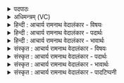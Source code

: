 <details><summary>पदपाठः</summary>

त꣡र꣢꣯त्। सः। म꣣न्दी꣢। धा꣣वति। धा꣡रा꣢꣯। सु꣣त꣡स्य꣢। अ꣡न्ध꣢꣯सः। त꣡र꣢꣯त्। सः। म꣣न्दी꣢। धा꣣वति। ५००।
</details>

<details><summary>अधिमन्त्रम् (VC)</summary>

- पवमानः सोमः
- अवत्सारः काश्यपः
- गायत्री
- षड्जः
- पावमानं काण्डम्
</details>

<details><summary>हिन्दी : आचार्य रामनाथ वेदालंकार - विषयः</summary>

अब सोम के धाराप्रवाह से क्या फल प्राप्त होता है, यह कहते हैं।
</details>

<details><summary>हिन्दी : आचार्य रामनाथ वेदालंकार - पदार्थः</summary>

पदार्थान्वयभाषाः -  (सुतस्य) आचार्य के अथवा परमात्मा के पास से अभिषुत (अन्धसः) ज्ञान और कर्म के रस की अथवा आनन्द-रस की (धारा) धारा से (मन्दी) तृप्त हुआ (सः) वह आत्मा (तरत्) दुःख, विघ्न, विपत्ति आदि के सागर को पार कर लेता है, और (धावति) ऐहलौकिक लक्ष्य की ओर वेग से अग्रसर होने लगता है। (मन्दी) ज्ञान और कर्म के रस वा आनन्दरस की धारा से तृप्त हुआ (सः) वह आत्मा (तरत्) दुःखादि के सागर को पार कर लेता है, और (धावति) पारलौकिक लक्ष्य मोक्ष की ओर अग्रसर होने लगता है ॥४॥ इस मन्त्र में ‘तरत् स मन्दी धावति’ की पुनरुक्ति में लाटानुप्रास अलङ्कार है ॥४॥
</details>

<details><summary>हिन्दी : आचार्य रामनाथ वेदालंकार - भावार्थः</summary>

भावार्थभाषाः -  गुरु के पास से प्राप्त ज्ञानकाण्ड और कर्मकाण्ड के रस से तथा परमात्मा के पास से प्राप्त आनन्दरस से तृप्त होकर मनुष्य समस्त ऐहलौकिक एवं पारलौकिक उन्नति करने में समर्थ हो जाता है ॥४॥
</details>

<details><summary>संस्कृत : आचार्य रामनाथ वेदालंकार - विषयः</summary>

अथ सोमधाराप्रवाहेण किमाप्यत इत्याह।
</details>

<details><summary>संस्कृत : आचार्य रामनाथ वेदालंकार - पदार्थः</summary>

पदार्थान्वयभाषाः -  (सुतस्य) आचार्यसकाशात् परमात्मसकाशाद् वा अभिषुतस्य (अन्धसः) ज्ञानकर्मरसस्य आनन्दरसस्य वा (धारा) धारया। अत्र तृतीयैकवचने ‘सुपां सुलुक्’ इति विभक्तेः पूर्वसवर्णदीर्घः। (मन्दी) तृप्तिमान् (सः) आत्मा (तरत्) तरति दुःखविघ्नविपदादिसागरम्। तरतेर्लेटि रूपम्। (धावति) वेगेन गच्छति च ऐहलौकिकं लक्ष्यं प्रति। (मन्दी) ज्ञानकर्मरसस्य आनन्दरसस्य वा धारया तृप्तः सन् (सः) असौ आत्मा (तरत्) तरति दुःखादिसागरम्, (धावति) वेगेन गच्छति च पारलौकिकं लक्ष्यं मोक्षं प्रति ॥४॥ यास्काचार्यो मन्त्रमिममेवं व्याख्यातवान्—“तरति स पापं सर्वं मन्दी यः स्तौति। धावति गच्छति ऊर्ध्वां गतिम्। धारा सुतस्य अन्धसः, धारयाऽभिषुतस्य सोमस्य मन्त्रपूतस्य वाचा स्तुतस्य” इति (निरु० १३।६)। मन्त्रेऽस्मिन् ‘तरत् स मन्दी धावति’ इत्यस्य पुनरुक्तौ लाटानुप्रासोऽलङ्कारः ॥४॥
</details>

<details><summary>संस्कृत : आचार्य रामनाथ वेदालंकार - भावार्थः</summary>

भावार्थभाषाः -  गुरोः सकाशात् प्राप्तेन ज्ञानकाण्डरसेन कर्मकाण्डरसेन च, परमात्मनः सकाशात् प्राप्तेनानन्दरसेन च तृप्तः सन् मनुष्यः सर्वामप्यैहिकीं पारलौकिकीं चोन्नतिं कर्तुं शक्नोति ॥४॥
</details>

<details><summary>संस्कृत : आचार्य रामनाथ वेदालंकार - पादटिप्पनी</summary>

टिप्पणी:   १. ऋ० ९।५८।१, साम० १०५७।
</details>